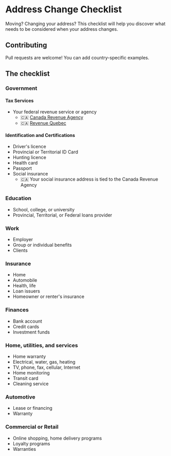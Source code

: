 # Address Change Checklist

Moving? Changing your address? This checklist will help you discover what needs to be considered when your address changes.

## Contributing

Pull requests are welcome! You can add country-specific examples.

## The checklist

### Government

#### Tax Services

- Your federal revenue service or agency
  - 🇨🇦 [Canada Revenue Agency](https://www.canada.ca/en/revenue-agency/)
  - 🇨🇦 [Revenue Quebec](https://www.revenuquebec.ca/)

#### Identification and Certifications

- Driver's licence
- Provincial or Territorial ID Card
- Hunting licence
- Health card
- Passport
- Social insurance
  - 🇨🇦 Your social insurance address is tied to the Canada Revenue Agency

### Education

- School, college, or university
- Provincial, Territorial, or Federal loans provider

### Work

- Employer
- Group or individual benefits
- Clients

### Insurance

- Home
- Automobile
- Health, life
- Loan issuers
- Homeowner or renter's insurance

### Finances

- Bank account
- Credit cards
- Investment funds

### Home, utilities, and services

- Home warranty
- Electrical, water, gas, heating
- TV, phone, fax, cellular, Internet
- Home monitoring
- Transit card
- Cleaning service

### Automotive

- Lease or financing
- Warranty

### Commercial or Retail

- Online shopping, home delivery programs
- Loyalty programs
- Warranties
